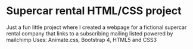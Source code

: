 # Supercar rental HTML/CSS project
Just a fun little project where I created a webpage for a fictional supercar rental company that links to a subscribing mailing listed powered by mailchimp 
Uses: Animate.css, Bootstrap 4, HTML5 and CSS3
